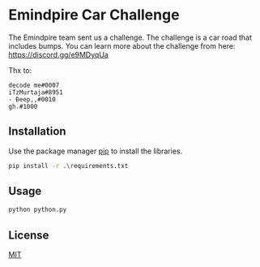 # Emindpire Car Challenge
The Emindpire team sent us a challenge. The challenge is a car road that includes bumps. You can learn more about the challenge from here: https://discord.gg/e9MDyqUa

Thx to:
```
decode me#0007
iTzMurtaja#8951
- Đeep,,#0010
gh.#1000
```
## Installation

Use the package manager [pip](https://pip.pypa.io/en/stable/) to install the libraries.

```bash
pip install -r .\requirements.txt
```
## Usage

```bash
python python.py
```
## License
[MIT](https://choosealicense.com/licenses/mit/)
